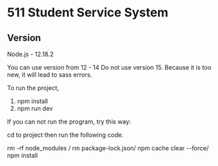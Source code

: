 511 Student Service System
====



Version
----
Node.js - 12.18.2

You can use version from 12 - 14
Do not use version 15. 
Because it is too new, 
it will lead to sass errors.

To run the project,

1. npm install
2. npm run dev


If you can not run the program, 
try this way:

cd to project 
then run the following code.

rm -rf node_modules
/
rm package-lock.json/
npm cache clear --force/
npm install



